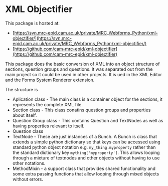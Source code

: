 # XML Objectifier

This package is hosted at:

* [https://svn.mrc-epid.cam.ac.uk/private/MRC_Webforms_Python/xml-objectifier/](https://svn.mrc-epid.cam.ac.uk/private/MRC_Webforms_Python/xml-objectifier/)
* [https://github.com/cam-mrc-epid/xml-objectifier](https://github.com/cam-mrc-epid/xml-objectifier)

This package does the basic conversion of XML into an object structure of sections, question groups and questions.  It was separated out from the main project so it could be used in other projects.  It is ued in the XML Editor and the Forms System Renderer extension.  

The structure is

* Aplication class - The main class is a container object for the sections, it represents the complete XML file.
* Section class - This class conatins question groups and properties about itself.
* Question Group class - This contains Question and TextNodes as well as having properties relevant to itself.
* Question class 
* TextNode - These are just instances of a Bunch.  A Bunch is class that extends a simple python dictionary so that keys can be accessed using standard python object notation e.g. `my_thing.myproperty` rather than the standard dictionary key `mything['myproperty']`.  This allows looping through a mixture of textnodes and other objects without having to use other notations.
* MethodMixin - a support class that provides shared functionality and some extra passing functions that allow looping through mixed objects without errors. 
